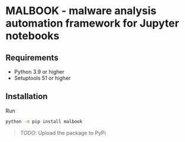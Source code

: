 # MALBOOK - malware analysis automation  framework for Jupyter notebooks

## Requirements

- Python 3.9 or higher
- Setuptools 51 or higher

## Installation 

Run
```sh
python -m pip install malbook
```

> *TODO*: Upload the package to PyPi